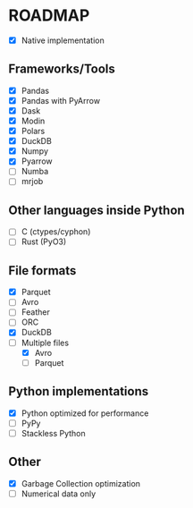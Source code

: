 # ROADMAP

- [x] Native implementation

## Frameworks/Tools

- [x] Pandas
- [x] Pandas with PyArrow
- [x] Dask
- [x] Modin
- [x] Polars
- [x] DuckDB
- [x] Numpy
- [x] Pyarrow
- [ ] Numba
- [ ] mrjob

## Other languages inside Python

- [ ] C (ctypes/cyphon)
- [ ] Rust (PyO3)

## File formats

- [x] Parquet
- [ ] Avro
- [ ] Feather
- [ ] ORC
- [x] DuckDB
- [ ] Multiple files
  - [x] Avro
  - [ ] Parquet

## Python implementations

- [x] Python optimized for performance
- [ ] PyPy
- [ ] Stackless Python

## Other

- [x] Garbage Collection optimization
- [ ] Numerical data only
